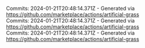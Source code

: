 Commits: 2024-01-21T20:48:14.371Z - Generated via https://github.com/marketplace/actions/artificial-grass
<br>
Commits: 2024-01-21T20:48:14.371Z - Generated via https://github.com/marketplace/actions/artificial-grass
<br>
Commits: 2024-01-21T20:48:14.371Z - Generated via https://github.com/marketplace/actions/artificial-grass
<br>

